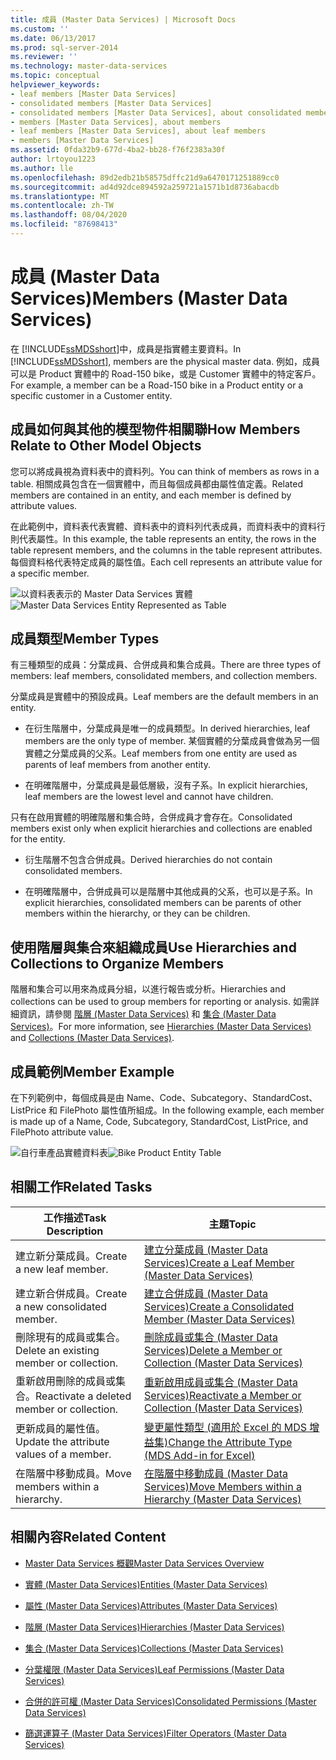 ```yaml
---
title: 成員 (Master Data Services) | Microsoft Docs
ms.custom: ''
ms.date: 06/13/2017
ms.prod: sql-server-2014
ms.reviewer: ''
ms.technology: master-data-services
ms.topic: conceptual
helpviewer_keywords:
- leaf members [Master Data Services]
- consolidated members [Master Data Services]
- consolidated members [Master Data Services], about consolidated members
- members [Master Data Services], about members
- leaf members [Master Data Services], about leaf members
- members [Master Data Services]
ms.assetid: 0fda32b9-677d-4ba2-bb28-f76f2383a30f
author: lrtoyou1223
ms.author: lle
ms.openlocfilehash: 89d2edb21b58575dffc21d9a6470171251889cc0
ms.sourcegitcommit: ad4d92dce894592a259721a1571b1d8736abacdb
ms.translationtype: MT
ms.contentlocale: zh-TW
ms.lasthandoff: 08/04/2020
ms.locfileid: "87698413"
---
```

# <a name="members-master-data-services"></a><span data-ttu-id="a517c-102">成員 (Master Data Services)</span><span class="sxs-lookup"><span data-stu-id="a517c-102">Members (Master Data Services)</span></span>
  <span data-ttu-id="a517c-103">在 [!INCLUDE[ssMDSshort](../includes/ssmdsshort-md.md)]中，成員是指實體主要資料。</span><span class="sxs-lookup"><span data-stu-id="a517c-103">In [!INCLUDE[ssMDSshort](../includes/ssmdsshort-md.md)], members are the physical master data.</span></span> <span data-ttu-id="a517c-104">例如，成員可以是 Product 實體中的 Road-150 bike，或是 Customer 實體中的特定客戶。</span><span class="sxs-lookup"><span data-stu-id="a517c-104">For example, a member can be a Road-150 bike in a Product entity or a specific customer in a Customer entity.</span></span>

## <a name="how-members-relate-to-other-model-objects"></a><span data-ttu-id="a517c-105">成員如何與其他的模型物件相關聯</span><span class="sxs-lookup"><span data-stu-id="a517c-105">How Members Relate to Other Model Objects</span></span>
 <span data-ttu-id="a517c-106">您可以將成員視為資料表中的資料列。</span><span class="sxs-lookup"><span data-stu-id="a517c-106">You can think of members as rows in a table.</span></span> <span data-ttu-id="a517c-107">相關成員包含在一個實體中，而且每個成員都由屬性值定義。</span><span class="sxs-lookup"><span data-stu-id="a517c-107">Related members are contained in an entity, and each member is defined by attribute values.</span></span>

 <span data-ttu-id="a517c-108">在此範例中，資料表代表實體、資料表中的資料列代表成員，而資料表中的資料行則代表屬性。</span><span class="sxs-lookup"><span data-stu-id="a517c-108">In this example, the table represents an entity, the rows in the table represent members, and the columns in the table represent attributes.</span></span> <span data-ttu-id="a517c-109">每個資料格代表特定成員的屬性值。</span><span class="sxs-lookup"><span data-stu-id="a517c-109">Each cell represents an attribute value for a specific member.</span></span>

 <span data-ttu-id="a517c-110">![以資料表表示的 Master Data Services 實體](../../2014/master-data-services/media/mds-conc-entity-table.gif "以資料表表示的 Master Data Services 實體")</span><span class="sxs-lookup"><span data-stu-id="a517c-110">![Master Data Services Entity Represented as Table](../../2014/master-data-services/media/mds-conc-entity-table.gif "Master Data Services Entity Represented as Table")</span></span>

## <a name="member-types"></a><span data-ttu-id="a517c-111">成員類型</span><span class="sxs-lookup"><span data-stu-id="a517c-111">Member Types</span></span>
 <span data-ttu-id="a517c-112">有三種類型的成員：分葉成員、合併成員和集合成員。</span><span class="sxs-lookup"><span data-stu-id="a517c-112">There are three types of members: leaf members, consolidated members, and collection members.</span></span>

 <span data-ttu-id="a517c-113">分葉成員是實體中的預設成員。</span><span class="sxs-lookup"><span data-stu-id="a517c-113">Leaf members are the default members in an entity.</span></span>

-   <span data-ttu-id="a517c-114">在衍生階層中，分葉成員是唯一的成員類型。</span><span class="sxs-lookup"><span data-stu-id="a517c-114">In derived hierarchies, leaf members are the only type of member.</span></span> <span data-ttu-id="a517c-115">某個實體的分葉成員會做為另一個實體之分葉成員的父系。</span><span class="sxs-lookup"><span data-stu-id="a517c-115">Leaf members from one entity are used as parents of leaf members from another entity.</span></span>

-   <span data-ttu-id="a517c-116">在明確階層中，分葉成員是最低層級，沒有子系。</span><span class="sxs-lookup"><span data-stu-id="a517c-116">In explicit hierarchies, leaf members are the lowest level and cannot have children.</span></span>

 <span data-ttu-id="a517c-117">只有在啟用實體的明確階層和集合時，合併成員才會存在。</span><span class="sxs-lookup"><span data-stu-id="a517c-117">Consolidated members exist only when explicit hierarchies and collections are enabled for the entity.</span></span>

-   <span data-ttu-id="a517c-118">衍生階層不包含合併成員。</span><span class="sxs-lookup"><span data-stu-id="a517c-118">Derived hierarchies do not contain consolidated members.</span></span>

-   <span data-ttu-id="a517c-119">在明確階層中，合併成員可以是階層中其他成員的父系，也可以是子系。</span><span class="sxs-lookup"><span data-stu-id="a517c-119">In explicit hierarchies, consolidated members can be parents of other members within the hierarchy, or they can be children.</span></span>

## <a name="use-hierarchies-and-collections-to-organize-members"></a><span data-ttu-id="a517c-120">使用階層與集合來組織成員</span><span class="sxs-lookup"><span data-stu-id="a517c-120">Use Hierarchies and Collections to Organize Members</span></span>
 <span data-ttu-id="a517c-121">階層和集合可以用來為成員分組，以進行報告或分析。</span><span class="sxs-lookup"><span data-stu-id="a517c-121">Hierarchies and collections can be used to group members for reporting or analysis.</span></span> <span data-ttu-id="a517c-122">如需詳細資訊，請參閱 [階層 &#40;Master Data Services&#41;](hierarchies-master-data-services.md) 和 [集合 &#40;Master Data Services&#41;](../../2014/master-data-services/collections-master-data-services.md)。</span><span class="sxs-lookup"><span data-stu-id="a517c-122">For more information, see [Hierarchies &#40;Master Data Services&#41;](hierarchies-master-data-services.md) and [Collections &#40;Master Data Services&#41;](../../2014/master-data-services/collections-master-data-services.md).</span></span>

## <a name="member-example"></a><span data-ttu-id="a517c-123">成員範例</span><span class="sxs-lookup"><span data-stu-id="a517c-123">Member Example</span></span>
 <span data-ttu-id="a517c-124">在下列範例中，每個成員是由 Name、Code、Subcategory、StandardCost、ListPrice 和 FilePhoto 屬性值所組成。</span><span class="sxs-lookup"><span data-stu-id="a517c-124">In the following example, each member is made up of a Name, Code, Subcategory, StandardCost, ListPrice, and FilePhoto attribute value.</span></span>

 <span data-ttu-id="a517c-125">![自行車產品實體資料表](../../2014/master-data-services/media/mds-conc-entity-table-w-data.gif "自行車產品實體資料表")</span><span class="sxs-lookup"><span data-stu-id="a517c-125">![Bike Product Entity Table](../../2014/master-data-services/media/mds-conc-entity-table-w-data.gif "Bike Product Entity Table")</span></span>

## <a name="related-tasks"></a><span data-ttu-id="a517c-126">相關工作</span><span class="sxs-lookup"><span data-stu-id="a517c-126">Related Tasks</span></span>

|<span data-ttu-id="a517c-127">工作描述</span><span class="sxs-lookup"><span data-stu-id="a517c-127">Task Description</span></span>|<span data-ttu-id="a517c-128">主題</span><span class="sxs-lookup"><span data-stu-id="a517c-128">Topic</span></span>|
|----------------------|-----------|
|<span data-ttu-id="a517c-129">建立新分葉成員。</span><span class="sxs-lookup"><span data-stu-id="a517c-129">Create a new leaf member.</span></span>|[<span data-ttu-id="a517c-130">建立分葉成員 &#40;Master Data Services&#41;</span><span class="sxs-lookup"><span data-stu-id="a517c-130">Create a Leaf Member &#40;Master Data Services&#41;</span></span>](../../2014/master-data-services/create-a-leaf-member-master-data-services.md)|
|<span data-ttu-id="a517c-131">建立新合併成員。</span><span class="sxs-lookup"><span data-stu-id="a517c-131">Create a new consolidated member.</span></span>|[<span data-ttu-id="a517c-132">建立合併成員 &#40;Master Data Services&#41;</span><span class="sxs-lookup"><span data-stu-id="a517c-132">Create a Consolidated Member &#40;Master Data Services&#41;</span></span>](../../2014/master-data-services/create-a-consolidated-member-master-data-services.md)|
|<span data-ttu-id="a517c-133">刪除現有的成員或集合。</span><span class="sxs-lookup"><span data-stu-id="a517c-133">Delete an existing member or collection.</span></span>|[<span data-ttu-id="a517c-134">刪除成員或集合 &#40;Master Data Services&#41;</span><span class="sxs-lookup"><span data-stu-id="a517c-134">Delete a Member or Collection &#40;Master Data Services&#41;</span></span>](../../2014/master-data-services/delete-a-member-or-collection-master-data-services.md)|
|<span data-ttu-id="a517c-135">重新啟用刪除的成員或集合。</span><span class="sxs-lookup"><span data-stu-id="a517c-135">Reactivate a deleted member or collection.</span></span>|[<span data-ttu-id="a517c-136">重新啟用成員或集合 &#40;Master Data Services&#41;</span><span class="sxs-lookup"><span data-stu-id="a517c-136">Reactivate a Member or Collection &#40;Master Data Services&#41;</span></span>](../../2014/master-data-services/reactivate-a-member-or-collection-master-data-services.md)|
|<span data-ttu-id="a517c-137">更新成員的屬性值。</span><span class="sxs-lookup"><span data-stu-id="a517c-137">Update the attribute values of a member.</span></span>|[<span data-ttu-id="a517c-138">變更屬性類型 &#40;適用於 Excel 的 MDS 增益集&#41;</span><span class="sxs-lookup"><span data-stu-id="a517c-138">Change the Attribute Type &#40;MDS Add-in for Excel&#41;</span></span>](microsoft-excel-add-in/change-the-attribute-type-mds-add-in-for-excel.md)|
|<span data-ttu-id="a517c-139">在階層中移動成員。</span><span class="sxs-lookup"><span data-stu-id="a517c-139">Move members within a hierarchy.</span></span>|[<span data-ttu-id="a517c-140">在階層中移動成員 &#40;Master Data Services&#41;</span><span class="sxs-lookup"><span data-stu-id="a517c-140">Move Members within a Hierarchy &#40;Master Data Services&#41;</span></span>](../../2014/master-data-services/move-members-within-a-hierarchy-master-data-services.md)|

## <a name="related-content"></a><span data-ttu-id="a517c-141">相關內容</span><span class="sxs-lookup"><span data-stu-id="a517c-141">Related Content</span></span>

-   [<span data-ttu-id="a517c-142">Master Data Services 概觀</span><span class="sxs-lookup"><span data-stu-id="a517c-142">Master Data Services Overview</span></span>](master-data-services-overview-mds.md)

-   [<span data-ttu-id="a517c-143">實體 &#40;Master Data Services&#41;</span><span class="sxs-lookup"><span data-stu-id="a517c-143">Entities &#40;Master Data Services&#41;</span></span>](../../2014/master-data-services/entities-master-data-services.md)

-   [<span data-ttu-id="a517c-144">屬性 &#40;Master Data Services&#41;</span><span class="sxs-lookup"><span data-stu-id="a517c-144">Attributes &#40;Master Data Services&#41;</span></span>](../../2014/master-data-services/attributes-master-data-services.md)

-   [<span data-ttu-id="a517c-145">階層 &#40;Master Data Services&#41;</span><span class="sxs-lookup"><span data-stu-id="a517c-145">Hierarchies &#40;Master Data Services&#41;</span></span>](hierarchies-master-data-services.md)

-   [<span data-ttu-id="a517c-146">集合 &#40;Master Data Services&#41;</span><span class="sxs-lookup"><span data-stu-id="a517c-146">Collections &#40;Master Data Services&#41;</span></span>](../../2014/master-data-services/collections-master-data-services.md)

-   [<span data-ttu-id="a517c-147">分葉權限 &#40;Master Data Services&#41;</span><span class="sxs-lookup"><span data-stu-id="a517c-147">Leaf Permissions &#40;Master Data Services&#41;</span></span>](../../2014/master-data-services/leaf-permissions-master-data-services.md)

-   [<span data-ttu-id="a517c-148">合併的許可權 &#40;Master Data Services&#41;</span><span class="sxs-lookup"><span data-stu-id="a517c-148">Consolidated Permissions &#40;Master Data Services&#41;</span></span>](../../2014/master-data-services/consolidated-permissions-master-data-services.md)

-   [<span data-ttu-id="a517c-149">篩選運算子 &#40;Master Data Services&#41;</span><span class="sxs-lookup"><span data-stu-id="a517c-149">Filter Operators &#40;Master Data Services&#41;</span></span>](../../2014/master-data-services/filter-operators-master-data-services.md)


